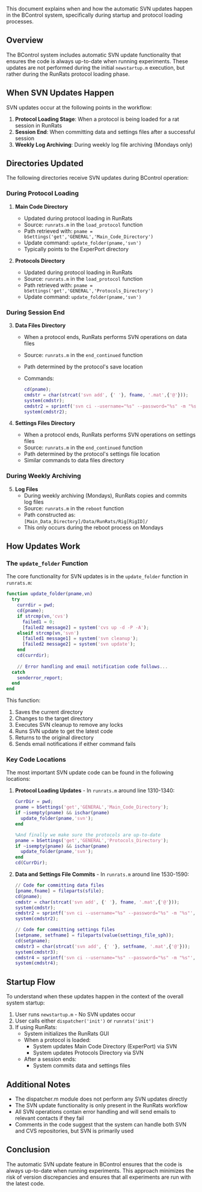 This document explains when and how the automatic SVN updates happen in the BControl system, specifically during startup and protocol loading processes.

## Overview

The BControl system includes automatic SVN update functionality that ensures the code is always up-to-date when running experiments. These updates are not performed during the initial `newstartup.m` execution, but rather during the RunRats protocol loading phase.

## When SVN Updates Happen

SVN updates occur at the following points in the workflow:

1. **Protocol Loading Stage**: When a protocol is being loaded for a rat session in RunRats
2. **Session End**: When committing data and settings files after a successful session
3. **Weekly Log Archiving**: During weekly log file archiving (Mondays only)

## Directories Updated

The following directories receive SVN updates during BControl operation:

### During Protocol Loading

1. **Main Code Directory**
   - Updated during protocol loading in RunRats
   - Source: `runrats.m` in the `load_protocol` function
   - Path retrieved with: `pname = bSettings('get','GENERAL','Main_Code_Directory')`
   - Update command: `update_folder(pname,'svn')`
   - Typically points to the ExperPort directory

2. **Protocols Directory**
   - Updated during protocol loading in RunRats
   - Source: `runrats.m` in the `load_protocol` function
   - Path retrieved with: `pname = bSettings('get','GENERAL','Protocols_Directory')`
   - Update command: `update_folder(pname,'svn')`

### During Session End

3. **Data Files Directory**
   - When a protocol ends, RunRats performs SVN operations on data files
   - Source: `runrats.m` in the `end_continued` function
   - Path determined by the protocol's save location
   - Commands:

     ```matlab
     cd(pname);
     cmdstr = char(strcat('svn add', {' '}, fname, '.mat',{'@'}));
     system(cmdstr);
     cmdstr2 = sprintf('svn ci --username="%s" --password="%s" -m "%s"',char(svnusername), char(svnpsswd), char(logmsg));
     system(cmdstr2);
     ```

4. **Settings Files Directory**
   - When a protocol ends, RunRats performs SVN operations on settings files
   - Source: `runrats.m` in the `end_continued` function
   - Path determined by the protocol's settings file location
   - Similar commands to data files directory

### During Weekly Archiving

5. **Log Files**
   - During weekly archiving (Mondays), RunRats copies and commits log files
   - Source: `runrats.m` in the `reboot` function
   - Path constructed as: `[Main_Data_Directory]/Data/RunRats/Rig[RigID]/`
   - This only occurs during the reboot process on Mondays

## How Updates Work

### The `update_folder` Function

The core functionality for SVN updates is in the `update_folder` function in `runrats.m`:

```matlab
function update_folder(pname,vn)
  try
    currdir = pwd;
    cd(pname);
    if strcmp(vn,'cvs')
      failed1 = 0;
      [failed2 message2] = system('cvs up -d -P -A');
    elseif strcmp(vn,'svn')
      [failed1 message1] = system('svn cleanup');
      [failed2 message2] = system('svn update');
    end
    cd(currdir);
    
    // Error handling and email notification code follows...
  catch
    senderror_report;
  end
end
```

This function:

1. Saves the current directory
2. Changes to the target directory
3. Executes SVN cleanup to remove any locks
4. Runs SVN update to get the latest code
5. Returns to the original directory
6. Sends email notifications if either command fails

### Key Code Locations

The most important SVN update code can be found in the following locations:

1. **Protocol Loading Updates** - In `runrats.m` around line 1310-1340:

   ```matlab
   CurrDir = pwd;
   pname = bSettings('get','GENERAL','Main_Code_Directory');
   if ~isempty(pname) && ischar(pname)
     update_folder(pname,'svn');
   end

   %And finally we make sure the protocols are up-to-date
   pname = bSettings('get','GENERAL','Protocols_Directory');
   if ~isempty(pname) && ischar(pname)
     update_folder(pname,'svn');
   end
   cd(CurrDir);
   ```

2. **Data and Settings File Commits** - In `runrats.m` around line 1530-1590:

   ```matlab
   // Code for committing data files
   [pname,fname] = fileparts(sfile);
   cd(pname);
   cmdstr = char(strcat('svn add', {' '}, fname, '.mat',{'@'}));
   system(cmdstr);
   cmdstr2 = sprintf('svn ci --username="%s" --password="%s" -m "%s"',char(svnusername), char(svnpsswd), char(logmsg));
   system(cmdstr2);
   
   // Code for committing settings files
   [setpname, setfname] = fileparts(value(settings_file_sph));
   cd(setpname);
   cmdstr3 = char(strcat('svn add', {' '}, setfname, '.mat',{'@'}));
   system(cmdstr3);
   cmdstr4 = sprintf('svn ci --username="%s" --password="%s" -m "%s"',char(svnusername), char(svnpsswd), char(logmsg));
   system(cmdstr4);
   ```

## Startup Flow

To understand when these updates happen in the context of the overall system startup:

1. User runs `newstartup.m` - No SVN updates occur
2. User calls either `dispatcher('init')` or `runrats('init')`
3. If using RunRats:
   - System initializes the RunRats GUI
   - When a protocol is loaded:
     - System updates Main Code Directory (ExperPort) via SVN
     - System updates Protocols Directory via SVN
   - After a session ends:
     - System commits data and settings files

## Additional Notes

- The dispatcher.m module does not perform any SVN updates directly
- The SVN update functionality is only present in the RunRats workflow
- All SVN operations contain error handling and will send emails to relevant contacts if they fail
- Comments in the code suggest that the system can handle both SVN and CVS repositories, but SVN is primarily used

## Conclusion

The automatic SVN update feature in BControl ensures that the code is always up-to-date when running experiments. This approach minimizes the risk of version discrepancies and ensures that all experiments are run with the latest code.
